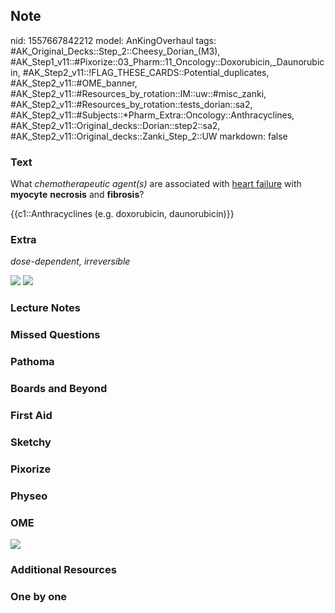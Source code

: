 ## Note
nid: 1557667842212
model: AnKingOverhaul
tags: #AK_Original_Decks::Step_2::Cheesy_Dorian_(M3), #AK_Step1_v11::#Pixorize::03_Pharm::11_Oncology::Doxorubicin,_Daunorubicin, #AK_Step2_v11::!FLAG_THESE_CARDS::Potential_duplicates, #AK_Step2_v11::#OME_banner, #AK_Step2_v11::#Resources_by_rotation::IM::uw::#misc_zanki, #AK_Step2_v11::#Resources_by_rotation::tests_dorian::sa2, #AK_Step2_v11::#Subjects::*Pharm_Extra::Oncology::Anthracyclines, #AK_Step2_v11::Original_decks::Dorian::step2::sa2, #AK_Step2_v11::Original_decks::Zanki_Step_2::UW
markdown: false

### Text
What <i>chemotherapeutic agent(s)</i> are associated with <u>heart
failure</u> with <b>myocyte</b> <b>necrosis</b> and
<b>fibrosis</b>?
<div>
  {{c1::Anthracyclines (e.g. doxorubicin, daunorubicin)}}
</div>

### Extra
<i>dose-dependent, irreversible</i>
<div style="display: inline !important;">
  <i><img src="paste-93102006075875.jpg"></i>
</div><i><img src="aiight%20(2).png"></i>

### Lecture Notes


### Missed Questions


### Pathoma


### Boards and Beyond


### First Aid


### Sketchy


### Pixorize


### Physeo


### OME
<div class="ome-widget">
  <a href="https://onlinemeded.org?ref=anki"><img src=
  "_OME_AnkiFlashcards_General_7.png"></a>
</div>

### Additional Resources


### One by one

